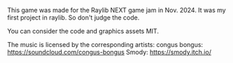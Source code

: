 This game was made for the Raylib NEXT game jam in Nov. 2024.
It was my first project in raylib. So don't judge the code.

You can consider the code and graphics assets MIT.

The music is licensed by the corresponding artists:
congus bongus: https://soundcloud.com/congus-bongus
Smody: https://smody.itch.io/
